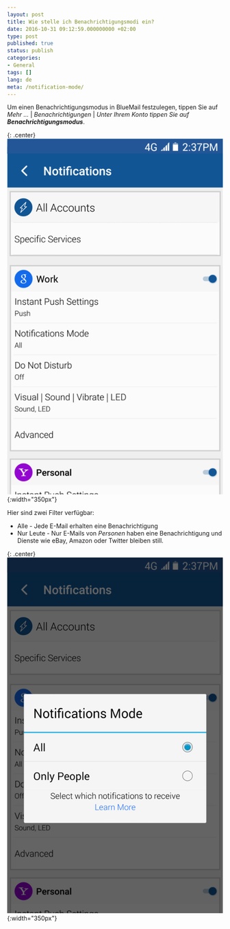 ```yaml
---
layout: post
title: Wie stelle ich Benachrichtigungsmodi ein?
date: 2016-10-31 09:12:59.000000000 +02:00
type: post
published: true
status: publish
categories:
- General
tags: []
lang: de
meta: /notification-mode/
---
```


Um einen Benachrichtigungsmodus in BlueMail festzulegen, tippen Sie auf *Mehr ...* \| *Benachrichtigungen* \| *Unter Ihrem Konto tippen Sie auf **Benachrichtigungsmodus***.

{: .center}
![BlueMail Notifications](/assets/IMG_1246.png){:width="350px"}

Hier sind zwei Filter verfügbar:

* Alle - Jede E-Mail erhalten eine Benachrichtigung
* Nur Leute - Nur E-Mails von *Personen* haben eine Benachrichtigung und Dienste wie eBay, Amazon oder Twitter bleiben still.

{: .center}
![BlueMail Notification Mode](/assets/IMG_1247.png){:width="350px"}
